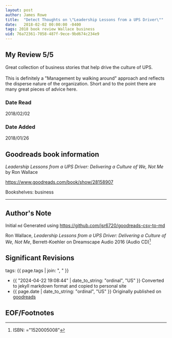 ```yaml
---
layout: post
author: James Rowe
title:  "Detect Thoughts on \"Leadership Lessons from a UPS Driver\""
date:   2018-02-02 00:00:00 -0400
tags: 2018 book review Wallace business
uid: 76a72361-7058-487f-9ece-9bd674c234e9
---
```




## My Review 5/5

Great collection of business stories that help drive the culture of UPS.<br/><br/>This is definitely a "Management by walking around" approach and reflects the disperse nature of the organization. Short and to the point there are many great pieces of advice here.

### Date Read
2018/02/02

### Date Added
2018/01/26

## Goodreads book information

*Leadership Lessons from a UPS Driver: Delivering a Culture of We, Not Me* by Ron Wallace

https://www.goodreads.com/book/show/28158907

Bookshelves: business

---

## Author's Note

Initial `md` Generated using https://github.com/jsr6720/goodreads-csv-to-md

Ron Wallace, *Leadership Lessons from a UPS Driver: Delivering a Culture of We, Not Me*,  Berrett-Koehler on Dreamscape Audio 2016 (Audio CD)[^1]

## Significant Revisions

tags: {{ page.tags | join: ", " }} <!-- todo move this somewhere -->

- {{ "2024-04-22 19:08:44" | date_to_string: "ordinal", "US" }} Converted to jekyll markdown format and copied to personal site
- {{ page.date | date_to_string: "ordinal", "US" }} Originally published on [goodreads](https://www.goodreads.com)

## EOF/Footnotes

[^1]: ISBN: ="1520005008"